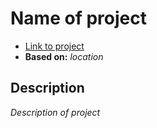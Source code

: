 # Name of project

* [Link to project](www.duckduckgo.com)
* **Based on:** *location*

## Description
*Description of project*

